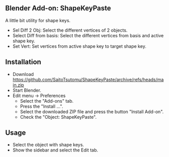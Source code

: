 ## Blender Add-on: ShapeKeyPaste

A little bit utility for shape keys.

- Sel Diff 2 Obj: Select the different vertices of 2 objects.
- Select Diff from basis: Select the different vertices from basis and active shape key.
- Set Vert: Set vertices from active shape key to target shape key.

## Installation

- Download https://github.com/SaitoTsutomu/ShapeKeyPaste/archive/refs/heads/main.zip
- Start Blender.
- Edit menu -> Preferences
  - Select the "Add-ons" tab.
  - Press the "Install ...".
  - Select the downloaded ZIP file and press the button "Install Add-on".
  - Check the "Object: ShapeKeyPaste".

## Usage

- Select the object with shape keys.
- Show the sidebar and select the Edit tab.
